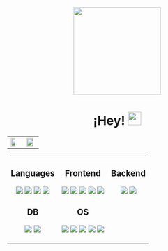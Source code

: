 <div id="header" align="center">
    <img src="https://i.giphy.com/media/v1.Y2lkPTc5MGI3NjExYXhrZW43dGl6NDRxeDU4NnF6cnZwZ2c0YXBwZ3R0d2g3cDN1ZndxZCZlcD12MV9pbnRlcm5hbF9naWZfYnlfaWQmY3Q9Zw/wwg1suUiTbCY8H8vIA/giphy-downsized-large.gif" width="200"/>
    <h1>
        ¡Hey!
        <img src="https://media.giphy.com/media/hvRJCLFzcasrR4ia7z/giphy.gif" width="30px"/>
    </h1>
</div>

<div id="stats" align="center">
    <a href="https://github.com/anuraghazra/github-readme-stats">
    <table>
        <td><img align="center" src="https://github-readme-stats.vercel.app/api?username=mauricio-ach&show_icons=true&theme=aura&count_private=true" width="70%"/></td>
        <td><img align="center" src="https://github-readme-stats.vercel.app/api/top-langs/?username=mauricio-ach&layout=compact&langs_count=10&theme=aura" width="87%"/></td>
    </table>
</a>
</div>


<table><tr><td valign="top">
<h3 align="center">Languages</h3>
	<p align="center">
		<img src="https://skillicons.dev/icons?i=js"/>
        <img src="https://skillicons.dev/icons?i=python"/>
        <img src="https://skillicons.dev/icons?i=java"/>
        <img src="https://skillicons.dev/icons?i=php"/>
	</p>
  
<h3 align="center">DB</h3>
	<p align="center">
        <img src="https://skillicons.dev/icons?i=mysql"/>
        <img src="https://skillicons.dev/icons?i=postgres"/>
    </p>

</td><td valign="top">
<h3 align="center">Frontend</h3>
    <p align="center">
        <img src="https://skillicons.dev/icons?i=bootstrap"/>
        <img src="https://skillicons.dev/icons?i=react"/>
        <img src="https://skillicons.dev/icons?i=figma"/>
        <img src="https://skillicons.dev/icons?i=css"/>
        <img src="https://skillicons.dev/icons?i=html"/>
    </p>
		
<h3 align="center">OS</h3>
    <p align="center">
        <img src="https://skillicons.dev/icons?i=windows"/>
        <img src="https://skillicons.dev/icons?i=mint"/>
        <img src="https://skillicons.dev/icons?i=ubuntu"/>
        <img src="https://skillicons.dev/icons?i=debian"/>
        <img src="https://skillicons.dev/icons?i=powershell"/>
    </p>
  
</td>
<td valign="top">
<h3 align="center">Backend</h3>
    <p align="center">
        <img src="https://skillicons.dev/icons?i=nodejs"/>
        <img src="https://skillicons.dev/icons?i=symfony"/>
    </p>